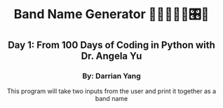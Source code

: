 <h1 align="center">Band Name Generator 🎤🎸🎹🎵🎶🎛🥁</h1> 
<h2 align="center">Day 1: From 100 Days of Coding in Python with Dr. Angela Yu</h2>
<h3 align="center">By: Darrian Yang</h3>

<p align="center">This program will take two inputs from the user and print it together as a band name</p>


